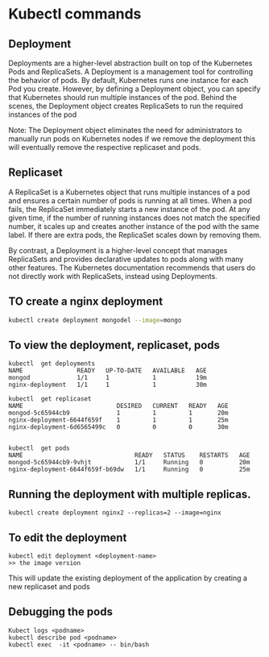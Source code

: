 # Kubectl commands


## Deployment 
Deployments are a higher-level abstraction built on top of the Kubernetes Pods and ReplicaSets.
A Deployment is a management tool for controlling the behavior of pods. By default, Kubernetes runs one instance for each Pod you create. However, by defining a Deployment object, you can specify that Kubernetes should run multiple instances of the pod. 
Behind the scenes, the Deployment object creates ReplicaSets to run the required instances of the pod

Note: The Deployment object eliminates the need for administrators to manually run pods on Kubernetes nodes
if we remove the deployment this will eventually remove the respective replicaset and pods.

## Replicaset

A ReplicaSet is a Kubernetes object that runs multiple instances of a pod and ensures a certain number of pods is running at all times.
When a pod fails, the ReplicaSet immediately starts a new instance of the pod. At any given time, if the number of running instances does not match the specified number, it scales up and creates another instance of the pod with the same label. If there are extra pods, the ReplicaSet scales down by removing them.

By contrast, a Deployment is a higher-level concept that manages ReplicaSets and provides declarative updates to pods along with many other features. The Kubernetes documentation recommends that users do not directly work with ReplicaSets, instead using Deployments.

## TO create a nginx deployment
```bash
kubectl create deployment mongodel --image=mongo
```
## To view the deployment, replicaset, pods
```
kubectl  get deployments
NAME               READY   UP-TO-DATE   AVAILABLE   AGE
mongod             1/1     1            1           19m
nginx-deployment   1/1     1            1           30m

kubectl  get replicaset
NAME                          DESIRED   CURRENT   READY   AGE
mongod-5c65944cb9             1         1         1       20m
nginx-deployment-6644f659f    1         1         1       25m
nginx-deployment-6d6565499c   0         0         0       30m


kubectl  get pods
NAME                               READY   STATUS    RESTARTS   AGE
mongod-5c65944cb9-9vhjt            1/1     Running   0          20m
nginx-deployment-6644f659f-b69dw   1/1     Running   0          25m
```

## Running the deployment with multiple replicas.
```
kubectl create deployment nginx2 --replicas=2 --image=nginx
```

## To edit the deployment
```
kubectl edit deployment <deployment-name>
>> the image version
```
This will update the existing deployment of the application by creating a new replicaset and pods


## Debugging the pods
```code
Kubect logs <podname>
kubectl describe pod <podname>
kubectl exec  -it <podname> -- bin/bash
```





